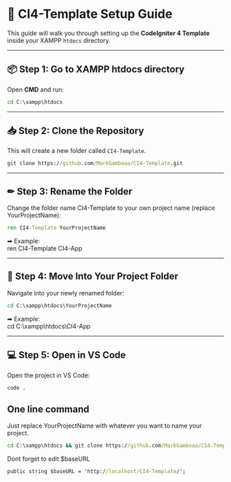 # 🚀 CI4-Template Setup Guide

This guide will walk you through setting up the **CodeIgniter 4 Template** inside your XAMPP `htdocs` directory.

---

## 📦 Step 1: Go to XAMPP htdocs directory

Open **CMD** and run:

```cmd
cd C:\xampp\htdocs
```

---

## 📥 Step 2: Clone the Repository

This will create a new folder called `CI4-Template`.

```cmd
git clone https://github.com/MarkGamboaa/CI4-Template.git
```

---

## ✏ Step 3: Rename the Folder

Change the folder name CI4-Template to your own project name (replace YourProjectName):

```cmd
ren CI4-Template YourProjectName
```

➡ Example:  
ren CI4-Template CI4-App

---

## 📂 Step 4: Move Into Your Project Folder

Navigate into your newly renamed folder:

```cmd
cd C:\xampp\htdocs\YourProjectName
```

➡ Example:  
cd C:\xampp\htdocs\CI4-App

---

## 💻 Step 5: Open in VS Code

Open the project in VS Code:

```cmd
code .
```

## One line command

Just replace YourProjectName with whatever you want to name your project.

```cmd
cd C:\xampp\htdocs && git clone https://github.com/MarkGamboaa/CI4-Template.git && ren CI4-Template YourProjectName && cd YourProjectName && code .
```
Dont forget to edit $baseURL

```cmd
public string $baseURL = 'http://localhost/CI4-Template/';
```

